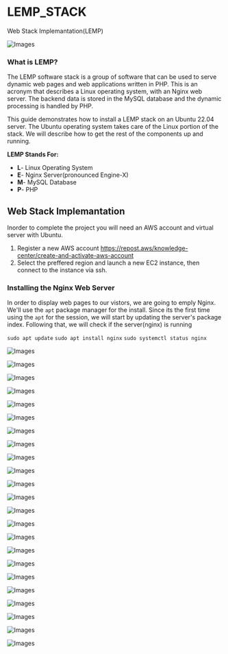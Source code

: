 # LEMP_STACK
Web Stack Implemantation(LEMP)

![Images](https://github.com/BusisiwePieterson/LEMP_STACK/blob/main/Images/lemp.jpg)  

### What is LEMP?

The LEMP software stack is a group of software that can be used to serve dynamic web pages and web applications written in PHP. This is an acronym that describes a Linux operating system, with an Nginx web server. The backend data is stored in the MySQL database and the dynamic processing is handled by PHP.

This guide demonstrates how to install a LEMP stack on an Ubuntu 22.04 server. The Ubuntu operating system takes care of the Linux portion of the stack. We will describe how to get the rest of the components up and running.

**LEMP Stands For:**

- **L**- Linux Operating System
- **E**- Nginx Server(pronounced Engine-X)
- **M**- MySQL Database
- **P**- PHP


## Web Stack Implemantation

Inorder to complete the project you will need an AWS account and virtual server with Ubuntu.

1. Register a new AWS account https://repost.aws/knowledge-center/create-and-activate-aws-account
2. Select the preffered region and launch a new EC2 instance, then connect to the instance via ssh.


### Installing the Nginx Web Server

In order to display web pages to our vistors, we are going to emply Nginx. We'll use the `apt` package manager for the install. Since its the first time using the `apt` for the session, we will start by updating the server's package index. Following that, we will check if the server(nginx) is running

`sudo apt update`
`sudo apt install nginx`
`sudo systemctl status nginx`

![Images](https://github.com/BusisiwePieterson/LEMP_STACK/blob/main/Images/Screenshot_1.png)  

![Images](https://github.com/BusisiwePieterson/LEMP_STACK/blob/main/Images/Screenshot_2.png)  

![Images](https://github.com/BusisiwePieterson/LEMP_STACK/blob/main/Images/Screenshot_3.png)  

![Images](https://github.com/BusisiwePieterson/LEMP_STACK/blob/main/Images/Screenshot_4.png)  

![Images](https://github.com/BusisiwePieterson/LEMP_STACK/blob/main/Images/Screenshot_5.png)  

![Images](https://github.com/BusisiwePieterson/LEMP_STACK/blob/main/Images/Screenshot_6.png)  

![Images](https://github.com/BusisiwePieterson/LEMP_STACK/blob/main/Images/Screenshot_7.png)  

![Images](https://github.com/BusisiwePieterson/LEMP_STACK/blob/main/Images/Screenshot_8.png)  

![Images](https://github.com/BusisiwePieterson/LEMP_STACK/blob/main/Images/Screenshot_9.png)  

![Images](images/Screenshot_10.png)

![Images](images/Screenshot_11.png)

![Images](images/Screenshot_12.png)

![Images](images/Screenshot_13.png)

![Images](images/Screenshot_14.png)

![Images](images/Screenshot_15.png)

![Images](images/Screenshot_16.png)

![Images](images/Screenshot_17.png)

![Images](images/Screenshot_18.png)

![Images](images/Screenshot_19.png)

![Images](images/Screenshot_20.png)

![Images](images/Screenshot_21.png)

![Images](images/Screenshot_22.png)

![Images](images/Screenshot_23.png)
